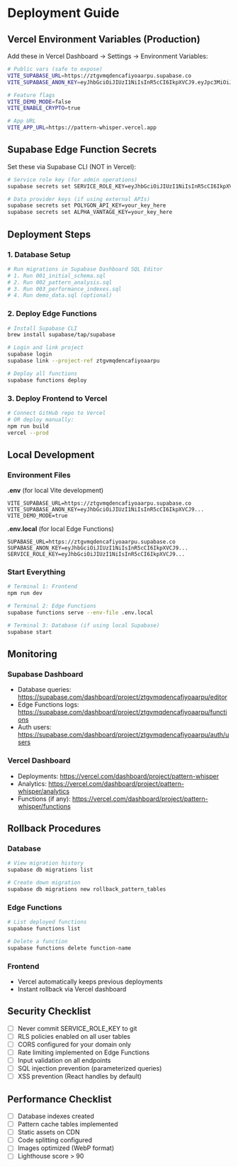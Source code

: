 # Deployment Guide

## Vercel Environment Variables (Production)

Add these in Vercel Dashboard → Settings → Environment Variables:

```bash
# Public vars (safe to expose)
VITE_SUPABASE_URL=https://ztgvmqdencafiyoaarpu.supabase.co
VITE_SUPABASE_ANON_KEY=eyJhbGciOiJIUzI1NiIsInR5cCI6IkpXVCJ9.eyJpc3MiOiJzdXBhYmFzZSIsInJlZiI6Inp0Z3ZtcWRlbmNhZml5b2FhcnB1Iiwicm9sZSI6ImFub24iLCJpYXQiOjE3NTU3MTY5MjIsImV4cCI6MjA3MTI5MjkyMn0.Zszgp1oraDnFm8zKieA3U8GXCFJ_tO0Zjs_ybWNSrKs

# Feature flags
VITE_DEMO_MODE=false
VITE_ENABLE_CRYPTO=true

# App URL
VITE_APP_URL=https://pattern-whisper.vercel.app
```

## Supabase Edge Function Secrets

Set these via Supabase CLI (NOT in Vercel):

```bash
# Service role key (for admin operations)
supabase secrets set SERVICE_ROLE_KEY=eyJhbGciOiJIUzI1NiIsInR5cCI6IkpXVCJ9.eyJpc3MiOiJzdXBhYmFzZSIsInJlZiI6Inp0Z3ZtcWRlbmNhZml5b2FhcnB1Iiwicm9sZSI6InNlcnZpY2Vfcm9sZSIsImlhdCI6MTc1NTcxNjkyMiwiZXhwIjoyMDcxMjkyOTIyfQ.KGMpCCy0KqWARWoRloQaqaiboGs_VtMo6XkBf1mfN6o

# Data provider keys (if using external APIs)
supabase secrets set POLYGON_API_KEY=your_key_here
supabase secrets set ALPHA_VANTAGE_KEY=your_key_here
```

## Deployment Steps

### 1. Database Setup
```bash
# Run migrations in Supabase Dashboard SQL Editor
# 1. Run 001_initial_schema.sql
# 2. Run 002_pattern_analysis.sql  
# 3. Run 003_performance_indexes.sql
# 4. Run demo_data.sql (optional)
```

### 2. Deploy Edge Functions
```bash
# Install Supabase CLI
brew install supabase/tap/supabase

# Login and link project
supabase login
supabase link --project-ref ztgvmqdencafiyoaarpu

# Deploy all functions
supabase functions deploy
```

### 3. Deploy Frontend to Vercel
```bash
# Connect GitHub repo to Vercel
# OR deploy manually:
npm run build
vercel --prod
```

## Local Development

### Environment Files

**.env** (for local Vite development)
```env
VITE_SUPABASE_URL=https://ztgvmqdencafiyoaarpu.supabase.co
VITE_SUPABASE_ANON_KEY=eyJhbGciOiJIUzI1NiIsInR5cCI6IkpXVCJ9...
VITE_DEMO_MODE=true
```

**.env.local** (for local Edge Functions)
```env
SUPABASE_URL=https://ztgvmqdencafiyoaarpu.supabase.co
SUPABASE_ANON_KEY=eyJhbGciOiJIUzI1NiIsInR5cCI6IkpXVCJ9...
SERVICE_ROLE_KEY=eyJhbGciOiJIUzI1NiIsInR5cCI6IkpXVCJ9...
```

### Start Everything
```bash
# Terminal 1: Frontend
npm run dev

# Terminal 2: Edge Functions
supabase functions serve --env-file .env.local

# Terminal 3: Database (if using local Supabase)
supabase start
```

## Monitoring

### Supabase Dashboard
- Database queries: https://supabase.com/dashboard/project/ztgvmqdencafiyoaarpu/editor
- Edge Functions logs: https://supabase.com/dashboard/project/ztgvmqdencafiyoaarpu/functions
- Auth users: https://supabase.com/dashboard/project/ztgvmqdencafiyoaarpu/auth/users

### Vercel Dashboard  
- Deployments: https://vercel.com/dashboard/project/pattern-whisper
- Analytics: https://vercel.com/dashboard/project/pattern-whisper/analytics
- Functions (if any): https://vercel.com/dashboard/project/pattern-whisper/functions

## Rollback Procedures

### Database
```bash
# View migration history
supabase db migrations list

# Create down migration
supabase db migrations new rollback_pattern_tables
```

### Edge Functions
```bash
# List deployed functions
supabase functions list

# Delete a function
supabase functions delete function-name
```

### Frontend
- Vercel automatically keeps previous deployments
- Instant rollback via Vercel dashboard

## Security Checklist

- [ ] Never commit SERVICE_ROLE_KEY to git
- [ ] RLS policies enabled on all user tables
- [ ] CORS configured for your domain only
- [ ] Rate limiting implemented on Edge Functions
- [ ] Input validation on all endpoints
- [ ] SQL injection prevention (parameterized queries)
- [ ] XSS prevention (React handles by default)

## Performance Checklist

- [ ] Database indexes created
- [ ] Pattern cache tables implemented
- [ ] Static assets on CDN
- [ ] Code splitting configured
- [ ] Images optimized (WebP format)
- [ ] Lighthouse score > 90
